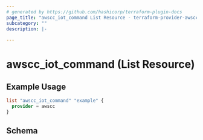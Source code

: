 ```yaml
---
# generated by https://github.com/hashicorp/terraform-plugin-docs
page_title: "awscc_iot_command List Resource - terraform-provider-awscc"
subcategory: ""
description: |-
  
---
```


# awscc_iot_command (List Resource)



## Example Usage

```terraform
list "awscc_iot_command" "example" {
  provider = awscc
}
```

<!-- schema generated by tfplugindocs -->
## Schema
